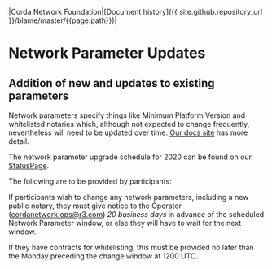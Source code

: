 |Corda Network Foundation|[Document history]({{ site.github.repository_url }}/blame/master/{{page.path}})|


Network Parameter Updates
=========================


Addition of new and updates to existing parameters
-------------------------------------------------------------

Network parameters specify things like Minimum Platform Version and whitelisted notaries which, although not expected to change frequently, nevertheless will need to be updated over time. [Our docs site](https://docs.corda.net/network-map.html#network-parameters) has more detail.

The network parameter upgrade schedule for 2020 can be found on our [StatusPage](https://cordanetwork.statuspage.io). 



The following are to be provided by participants:

If participants wish to change any network parameters, including a new public notary, they must give notice to the Operator (cordanetwork.ops@r3.com) *20 business days* in advance of the scheduled Network Parameter window, or else they will have to wait for the next window.

If they have contracts for whitelisting, this must be provided no later than the Monday preceding the change window at 1200 UTC. 
